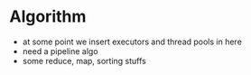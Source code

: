 # Algorithm
- at some point we insert executors and thread pools in here
- need a pipeline algo
- some reduce, map, sorting stuffs